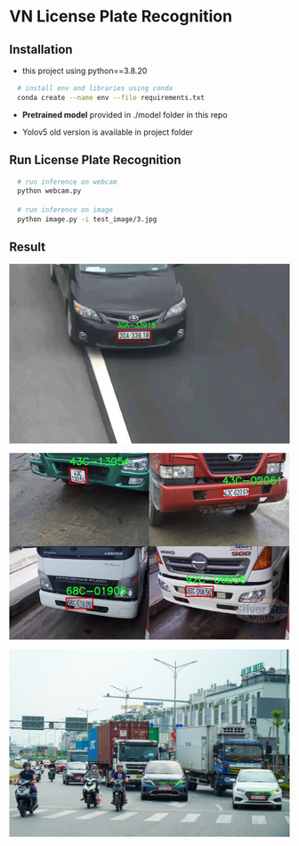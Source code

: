 # VN License Plate Recognition

## Installation
- this project using python==3.8.20
```bash
  # install env and libraries using conda
  conda create --name env --file requirements.txt
```

- **Pretrained model** provided in ./model folder in this repo 

- Yolov5 old version is available in project folder

## Run License Plate Recognition

```bash
  # run inference on webcam
  python webcam.py 

  # run inference on image
  python image.py -i test_image/3.jpg
```

## Result
![Demo 1](result/test1.jpg)

![Demo 2](result/test2.jpg)

![Demo 3](result/test3.jpg)


